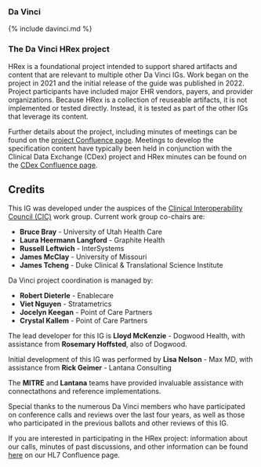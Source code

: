 ### Da Vinci
{% include davinci.md %}

### The Da Vinci HRex project
HRex is a foundational project intended to support shared artifacts and content that are relevant to multiple other Da Vinci IGs.  Work began on the project in 2021 and the initial release of the guide was published in 2022.  Project participants have included major EHR vendors, payers, and provider organizations.  Because HRex is a collection of reuseable artifacts, it is not implemented or tested directly.  Instead, it is tested as part of the other IGs that leverage its content.

Further details about the project, including minutes of meetings can be found on the [project Confluence page](https://confluence.hl7.org/pages/viewpage.action?pageId=40741996).  Meetings to develop the specification content have typically been held in conjunction with the Clinical Data Exchange (CDex) project and HRex minutes can be found on the [CDex Confluence page](https://confluence.hl7.org/pages/viewpage.action?pageId=40738757).


## Credits
This IG was developed under the auspices of the [Clinical Interoperability Council (CIC)](http://www.hl7.org/Special/committees/cic) work group.  Current work group co-chairs are:

* **Bruce Bray** - University of Utah Health Care
* **Laura Heermann Langford** - Graphite Health
* **Russell Leftwich** - InterSystems
* **James McClay** - University of Missouri
* **James Tcheng** - Duke Clinical & Translational Science Institute

Da Vinci project coordination is managed by:

* **Robert Dieterle** - Enablecare
* **Viet Nguyen** - Stratametrics
* **Jocelyn Keegan** - Point of Care Partners
* **Crystal Kallem** - Point of Care Partners

The lead developer for this IG is **Lloyd McKenzie** - Dogwood Health, with assistance from **Rosemary Hoffsted**, also of Dogwood.

Initial development of this IG was performed by **Lisa Nelson** - Max MD, with assistance from **Rick Geimer** - Lantana Consulting

The **MITRE** and **Lantana** teams have provided invaluable assistance with connectathons and reference implementations.

Special thanks to the numerous Da Vinci members who have participated on conference calls and reviews over the last four years, as well as those who participated in the previous ballots and other reviews of this IG.

If you are interested in participating in the HRex project: information about our calls, minutes of past discussions, and other information can be found [here](https://confluence.hl7.org/pages/viewpage.action?pageId=40741996) on our HL7 Confluence page.